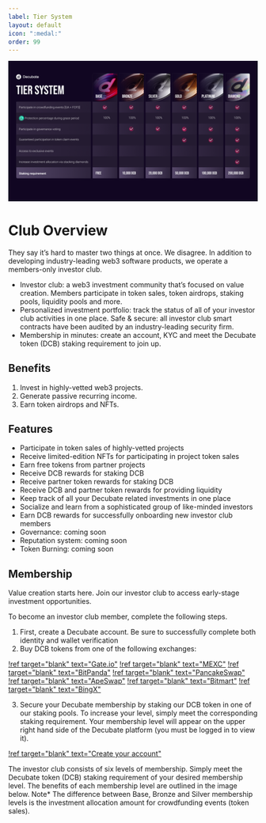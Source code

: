 ```yaml
---
label: Tier System
layout: default
icon: ":medal:"
order: 99
---
```


![Decubate Tier System](../static/tier_system_image.png)
# Club Overview
They say it’s hard to master two things at once. We disagree. In addition to developing industry-leading web3 software products, we operate a members-only investor club.

- Investor club: a web3 investment community that’s focused on value creation. Members participate in token sales, token airdrops, staking pools, liquidity pools and more.
- Personalized investment portfolio: track the status of all of your investor club activities in one place.
Safe & secure: all investor club smart contracts have been audited by an industry-leading security firm.
- Membership in minutes: create an account, KYC and meet the Decubate token (DCB) staking requirement to join up.

## Benefits
1. Invest in highly-vetted web3 projects.
2. Generate passive recurring income.
3. Earn token airdrops and NFTs.

## Features
- Participate in token sales of highly-vetted projects
- Receive limited-edition NFTs for participating in project token sales
- Earn free tokens from partner projects
- Receive DCB rewards for staking DCB
- Receive partner token rewards for staking DCB
- Receive DCB and partner token rewards for providing liquidity
- Keep track of all your Decubate related investments in one place
- Socialize and learn from a sophisticated group of like-minded investors
- Earn DCB rewards for successfully onboarding new investor club members
- Governance: coming soon
- Reputation system: coming soon
- Token Burning: coming soon

## Membership
Value creation starts here. Join our investor club to access early-stage investment opportunities. 

To become an investor club member, complete the following steps. 
1. First, create a Decubate account. Be sure to successfully complete both identity and wallet verification
2. Buy DCB tokens from one of the following exchanges:

[!ref target="blank" text="Gate.io"](https://gate.io/trade/DCB_USDT)
[!ref target="blank" text="MEXC"](https://www.mexc.com/exchange/DCB_USDT)
[!ref target="blank" text="BitPanda"](https://www.bitpanda.com/en/prices/decubate-dcb)
[!ref target="blank" text="PancakeSwap"](https://pancakeswap.finance/swap)
[!ref target="blank" text="ApeSwap"](https://app.apeswap.finance/swap)
[!ref target="blank" text="Bitmart"](https://www.bitmart.com/trade/en-US?layout=basic&theme=dark&symbol=DCB_USDT)
[!ref target="blank" text="BingX"](https://bingx.com/it-it/spot/DCBUSDT/)

3. Secure your Decubate membership by staking our DCB token in one of our staking pools. To increase your level, simply meet the corresponding staking requirement. Your membership level will appear on the upper right hand side of the Decubate platform (you must be logged in to view it).

[!ref target="blank" text="Create your account"](https://platform.decubate.com/register)

The investor club consists of six levels of membership. Simply meet the Decubate token (DCB) staking requirement of your desired membership level. The benefits of each membership level are outlined in the image below. Note* The difference between Base, Bronze and Silver membership levels is the investment allocation amount for crowdfunding events (token sales). 